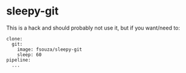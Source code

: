 # sleepy-git

This is a hack and should probably not use it, but if you want/need to:

```
clone:
  git:
    image: fsouza/sleepy-git
    sleep: 60
pipeline:
  ...
```
